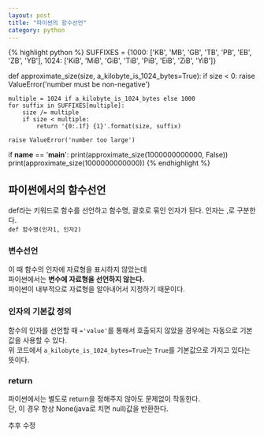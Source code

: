 ```yaml
---
layout: post
title: "파이썬의 함수선언" 
category: python
---
```


{% highlight python %}
SUFFIXES = {1000: ['KB', 'MB', 'GB', 'TB', 'PB', 'EB', 'ZB', 'YB'],
            1024: ['KiB', 'MiB', 'GiB', 'TiB', 'PiB', 'EiB', 'ZiB', 'YiB']}

def approximate_size(size, a_kilobyte_is_1024_bytes=True):
    if size < 0:
        raise ValueError('number must be non-negative')
    
    multiple = 1024 if a_kilobyte_is_1024_bytes else 1000
    for suffix in SUFFIXES[multiple]:
        size /= multiple
        if size < multiple:
            return '{0:.1f} {1}'.format(size, suffix)
        
    raise ValueError('number too large')

if __name__ == '__main__':
    print(approximate_size(1000000000000, False))
    print(approximate_size(1000000000000))
{% endhighlight %}
  
  
## 파이썬에서의 함수선언

def라는 키워드로 함수를 선언하고 함수명, 괄호로 묶인 인자가 된다. 인자는 ,로 구분한다.  
`def 함수명(인자1, 인자2)`  
  
### 변수선언
이 때 함수의 인자에 자료형을 표시하지 않았는데  
파이썬에서는 **변수에 자료형을 선언하지 않는다.**  
파이썬이 내부적으로 자료형을 알아내어서 지정하기 때문이다.  
  
### 인자의 기본값 정의
함수의 인자를 선언할 때 `='value'`를 통해서 호출되지 않았을 경우에는 자동으로 기본값을 사용할 수 있다.  
위 코드에서 `a_kilobyte_is_1024_bytes=True`는 `True`를 기본값으로 가지고 있다는 뜻이다.  
  
### return
파이썬에서는 별도로 return을 정해주지 않아도 문제없이 작동한다.  
단, 이 경우 항상 None(java로 치면 null)값을 반환한다.  
  
추후 수정